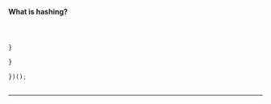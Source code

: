 















**What is hashing?**










```js
```



```js
```




```js

}

}

})();
```


```js

```

---


